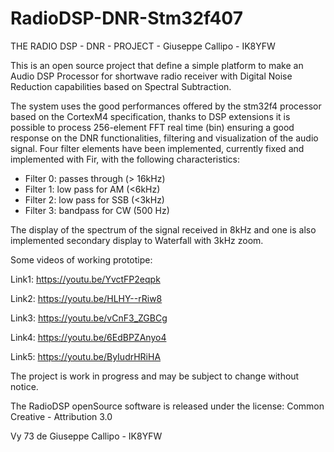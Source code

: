 # RadioDSP-DNR-Stm32f407

 THE RADIO DSP - DNR - PROJECT - Giuseppe Callipo - IK8YFW

This is an open source project that define a simple platform to make an
Audio DSP Processor for shortwave radio receiver with Digital Noise Reduction capabilities based on Spectral Subtraction. 

The system uses the good performances offered by the stm32f4 processor based on the CortexM4 specification, thanks to DSP extensions it is possible to process 256-element FFT real time (bin) ensuring a good response on the DNR functionalities, filtering and visualization of the audio signal.
Four filter elements have been implemented, currently fixed and implemented with Fir, with the following characteristics:
 
 * Filter 0: passes through (> 16kHz)
 * Filter 1: low pass for AM (<6kHz)
 * Filter 2: low pass for SSB (<3kHz)
 * Filter 3: bandpass for CW (500 Hz)
 
The display of the spectrum of the signal received in 8kHz and one is also implemented
secondary display to Waterfall with 3kHz zoom.

Some videos of working prototipe:

Link1:
https://youtu.be/YvctFP2eqpk

Link2:
https://youtu.be/HLHY--rRiw8

Link3:
https://youtu.be/vCnF3_ZGBCg

Link4:
https://youtu.be/6EdBPZAnyo4

Link5: 
https://youtu.be/ByIudrHRiHA


The project is work in progress and may be subject to change without notice.

  The RadioDSP openSource software is released under the license:
             Common Creative - Attribution 3.0
            
Vy 73 de Giuseppe Callipo - IK8YFW
